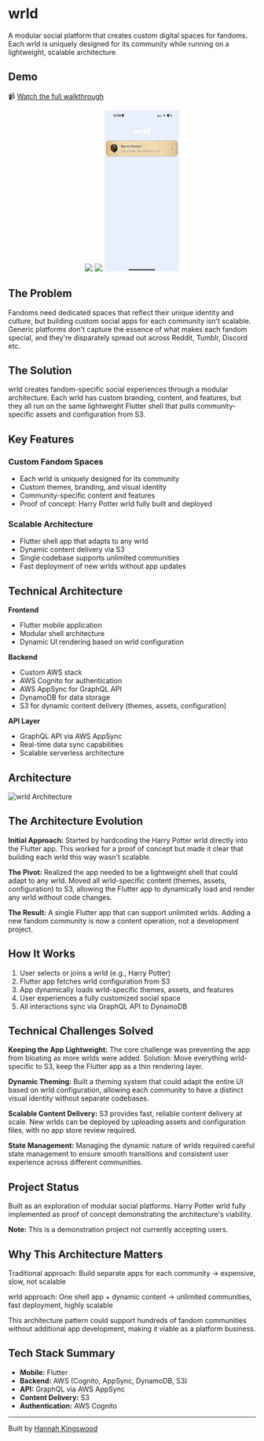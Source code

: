 # wrld

A modular social platform that creates custom digital spaces for fandoms. Each wrld is uniquely designed for its community while running on a lightweight, scalable architecture.

## Demo

📹 [Watch the full walkthrough](PLACEHOLDER_LOOM_LINK)

<p align="center">
  <img src="screenshots/wrld-1.png" width="30%" />
  <img src="screenshots/wrld-2.png" width="30%" />
  <img src="screenshots/wrld-3.png" width="30%" />
</p>

## The Problem

Fandoms need dedicated spaces that reflect their unique identity and culture, but building custom social apps for each community isn't scalable. Generic platforms don't capture the essence of what makes each fandom special, and they're disparately spread out across Reddit, Tumblr, Discord etc.

## The Solution

wrld creates fandom-specific social experiences through a modular architecture. Each wrld has custom branding, content, and features, but they all run on the same lightweight Flutter shell that pulls community-specific assets and configuration from S3.

## Key Features

### Custom Fandom Spaces
- Each wrld is uniquely designed for its community
- Custom themes, branding, and visual identity
- Community-specific content and features
- Proof of concept: Harry Potter wrld fully built and deployed

### Scalable Architecture
- Flutter shell app that adapts to any wrld
- Dynamic content delivery via S3
- Single codebase supports unlimited communities
- Fast deployment of new wrlds without app updates

## Technical Architecture

**Frontend**
- Flutter mobile application
- Modular shell architecture
- Dynamic UI rendering based on wrld configuration

**Backend**
- Custom AWS stack
- AWS Cognito for authentication
- AWS AppSync for GraphQL API
- DynamoDB for data storage
- S3 for dynamic content delivery (themes, assets, configuration)

**API Layer**
- GraphQL API via AWS AppSync
- Real-time data sync capabilities
- Scalable serverless architecture

## Architecture

![wrld Architecture](screenshots/wrld-architecture.png)

## The Architecture Evolution

**Initial Approach:** Started by hardcoding the Harry Potter wrld directly into the Flutter app. This worked for a proof of concept but made it clear that building each wrld this way wasn't scalable.

**The Pivot:** Realized the app needed to be a lightweight shell that could adapt to any wrld. Moved all wrld-specific content (themes, assets, configuration) to S3, allowing the Flutter app to dynamically load and render any wrld without code changes.

**The Result:** A single Flutter app that can support unlimited wrlds. Adding a new fandom community is now a content operation, not a development project.

## How It Works

1. User selects or joins a wrld (e.g., Harry Potter)
2. Flutter app fetches wrld configuration from S3
3. App dynamically loads wrld-specific themes, assets, and features
4. User experiences a fully customized social space
5. All interactions sync via GraphQL API to DynamoDB

## Technical Challenges Solved

**Keeping the App Lightweight:** The core challenge was preventing the app from bloating as more wrlds were added. Solution: Move everything wrld-specific to S3, keep the Flutter app as a thin rendering layer.

**Dynamic Theming:** Built a theming system that could adapt the entire UI based on wrld configuration, allowing each community to have a distinct visual identity without separate codebases.

**Scalable Content Delivery:** S3 provides fast, reliable content delivery at scale. New wrlds can be deployed by uploading assets and configuration files, with no app store review required.

**State Management:** Managing the dynamic nature of wrlds required careful state management to ensure smooth transitions and consistent user experience across different communities.

## Project Status

Built as an exploration of modular social platforms. Harry Potter wrld fully implemented as proof of concept demonstrating the architecture's viability.

**Note:** This is a demonstration project not currently accepting users.

## Why This Architecture Matters

Traditional approach: Build separate apps for each community → expensive, slow, not scalable

wrld approach: One shell app + dynamic content → unlimited communities, fast deployment, highly scalable

This architecture pattern could support hundreds of fandom communities without additional app development, making it viable as a platform business.

## Tech Stack Summary

- **Mobile:** Flutter
- **Backend:** AWS (Cognito, AppSync, DynamoDB, S3)
- **API:** GraphQL via AWS AppSync
- **Content Delivery:** S3
- **Authentication:** AWS Cognito

---

Built by [Hannah Kingswood](https://github.com/HT1994378)
